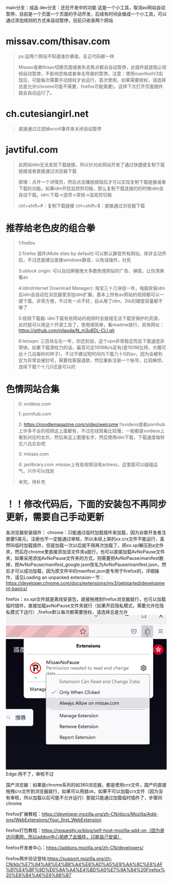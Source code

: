main分支：成品    dev分支：还在开发中的功能
这是一个小工具，取消av网站自动暂停，目前是一个页面一个页面的手动开发，后续有时间会做成一个小工具，可以通过添加规则的方式来自动暂停，目前只收录两个网站

# missav.com/thisav.com
>ps:这两个网站不知道谁抄袭谁，反正代码都一样
> 
>Missav或者thisav切换页面或者失去焦点都会自动暂停，此插件就是阻止视频自动暂停，不影响空格或者单击导致的暂停。注意：使用manifestV3实现后，可能每次需要手动授权才会运行，首次使用，如果需要授权，请选择总是允许(chrome可能不需要，firefox可能需要)，这样下次打开页面插件就会自动运行了。


# ch.cutesiangirl.net
>直接通过过滤掉scroll事件来关闭自动暂停

# javtiful.com
> 此网站idm无法发现下载链接，所以针对此网站开发了通过快捷键复制下载链接或者直接通过浏览器下载
> 
> 原理：点开一个详情页，然后点击播放按钮后才可以实现复制下载链接或者下载的功能。如果idm开启监控剪切板，那么复制下载连接的的时候idm会自动下载。idm:下载->选项->常规->监视剪切板
> 
> ctrl+shift+#：复制下载链接  ctrl+shift+$：直接通过浏览器下载

# 推荐给老色皮的组合拳
>1:firefox
> 
>2:firefox 插件(Mute sites by default):可以默认静音所有网站，除非主动开启，不过还是建议直接windows静音，以免误操作，社死
> 
>3:ublock origin: 可以自动屏蔽绝大多数色情网站的广告、弹窗，让你清爽看av
> 
>4:idm(Internet Download Manager): 淘宝三十几块钱一年，电脑安装idm后idm会自动在浏览器里添加idm扩展，基本上所有av网站的视频都可以一键下载，非常方便，不过有一点不好，自从用了idm，2tb的硬盘容量都不够了
> 
>5:视频下载器: idm下载有些网站的视频时会报错无法下载受保护的资源，此时就可以用这个开源工具了，使用很简单，看readme就行，具体网址：https://github.com/nilaoda/N_m3u8DL-CLI.git
> 
>6:letsvpn: 三百块左右一年，你还别说，这个vpn非常稳定而且下载速度非常快，如果下载源给力的话，最高可达100Mb/s足有(是100M比特，大概可达十几兆每秒的样子)，不过不建议短时间内下载几十G的av，因为会被判定为异常会被封号，需要找客服退款，然后重新注册一个账号，比较麻烦，连续下载个十几G还是可以的


# 色情网站合集
>0: xvideos.com
> 
>1: pornhub.com
> 
>2: https://noodlemagazine.com/video/welcome !!xvideos或者pornhub上许多不全的视频这上面都有，不过在线观看比较慢，一般都是xvideos上看到对应的女优，然后来这上面搜名字，然后使用idm下载，下载速度每秒五六兆左右吧
> 
>3: missav.com
> 
>4: javlibrary.com :missav上有些视频没有actress，这里面可以碰碰运气，兴许可以找到
> 
> 未完，待补充


# ！！修改代码后，下面的安装包不再同步更新，需要自己手动更新
各浏览器安装插件：
chrome：只能通过临时加载插件来加载，因为谷歌开发者注册要5美元，注册也不一定能通过审核，所以未经上架的xx.crx文件不能运行，虽然叫临时加载插件，但是加载一次以后就不用再次加载了。把xx.xpi解压到a文件夹，然后在chrome里直接添加该文件夹a就行，也可以直接加载AvNoPause文件夹，如果采用添加AvNoPause文件夹的方式，则需要把AvNoPause/manifest删掉，把AvNoPause/manifest_google.json改名为AvNoPause/manifest.json，然后才可以成功加载，因为原文件中的manifest.json是专用于firefox的，详细操作，请见Loading an unpacked extension一节：https://developer.chrome.com/docs/extensions/mv3/getstarted/development-basics/
    
firefox：xx.xpi文件就是离线安装包，直接拖拽到firefox浏览器就行，也可以加载临时插件，直接加载avNoPause文件夹就行（如果开启隐私模式，需要允许在隐私模式下运行）,firefox默认每次都需要授权，请选择总是允许
![img.png](img.png)
Edge:用不了，审核不过

国产浏览器：如果是chrome系列的如360浏览器，都是使用crx文件，国产的直接拖拽crx文件到浏览器就行，如果可以用就ok，如果不可以加载crx文件（因为没有审核，所以加载以后可能不允许运行）那就只能通过加载临时插件了，步骤同chrome

firefox扩展教程：https://developer.mozilla.org/zh-CN/docs/Mozilla/Add-ons/WebExtensions/Your_first_WebExtension

firefox打包教程：https://requestly.io/blog/self-host-mozilla-add-on（因为是访问黄网，所以addon中心拒绝了此插件，只能自己安装）

firefox开发者中心：https://addons.mozilla.org/zh-CN/developers/

firefox两步验证登陆:https://support.mozilla.org/zh-CN/kb/%E7%94%A8%E4%B8%A4%E6%AD%A5%E9%AA%8C%E8%AF%81%E4%BF%9D%E6%8A%A4%E4%BD%A0%E7%9A%84%20Firefox%20%E8%B4%A6%E6%88%B7

